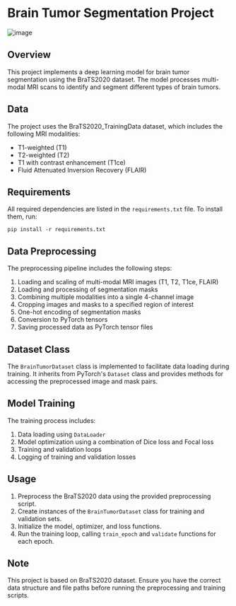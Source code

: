 # Brain Tumor Segmentation Project
![image](https://github.com/user-attachments/assets/fe1509e6-b736-40da-9e91-fd13746a6d55)

## Overview

This project implements a deep learning model for brain tumor segmentation using the BraTS2020 dataset. The model processes multi-modal MRI scans to identify and segment different types of brain tumors.

## Data

The project uses the BraTS2020_TrainingData dataset, which includes the following MRI modalities:
- T1-weighted (T1)
- T2-weighted (T2)
- T1 with contrast enhancement (T1ce)
- Fluid Attenuated Inversion Recovery (FLAIR)

## Requirements

All required dependencies are listed in the `requirements.txt` file. To install them, run:

```
pip install -r requirements.txt
```


## Data Preprocessing

The preprocessing pipeline includes the following steps:
1. Loading and scaling of multi-modal MRI images (T1, T2, T1ce, FLAIR)
2. Loading and processing of segmentation masks
3. Combining multiple modalities into a single 4-channel image
4. Cropping images and masks to a specified region of interest
5. One-hot encoding of segmentation masks
6. Conversion to PyTorch tensors
7. Saving processed data as PyTorch tensor files

## Dataset Class

The `BrainTumorDataset` class is implemented to facilitate data loading during training. It inherits from PyTorch's `Dataset` class and provides methods for accessing the preprocessed image and mask pairs.

## Model Training

The training process includes:
1. Data loading using `DataLoader`
2. Model optimization using a combination of Dice loss and Focal loss
3. Training and validation loops
4. Logging of training and validation losses

## Usage

1. Preprocess the BraTS2020 data using the provided preprocessing script.
2. Create instances of the `BrainTumorDataset` class for training and validation sets.
3. Initialize the model, optimizer, and loss functions.
4. Run the training loop, calling `train_epoch` and `validate` functions for each epoch.

## Note

This project is based on BraTS2020 dataset. Ensure you have the correct data structure and file paths before running the preprocessing and training scripts.
